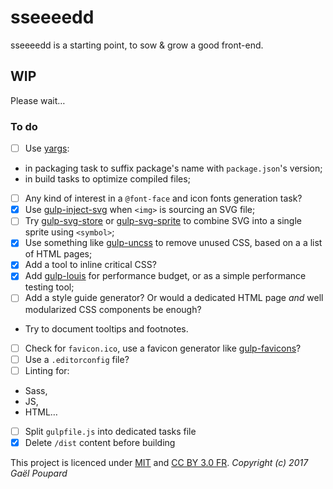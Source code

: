 # sseeeedd

sseeeedd is a starting point, to sow & grow a good front-end.


## WIP

Please wait…

### To do

* [ ] Use [yargs](https://www.npmjs.com/package/yargs):
 * in packaging task to suffix package's name with `package.json`'s version;
 * in build tasks to optimize compiled files;
* [ ] Any kind of interest in a `@font-face` and icon fonts generation task?
* [x] Use [gulp-inject-svg](https://www.npmjs.com/package/gulp-inject-svg) when `<img>` is sourcing an SVG file;
* [ ] Try [gulp-svg-store](https://www.npmjs.com/package/gulp-svgstore) or [gulp-svg-sprite](https://github.com/jkphl/gulp-svg-sprite) to combine SVG into a single sprite using `<symbol>`;
* [x] Use something like [gulp-uncss](https://www.npmjs.com/package/gulp-uncss) to remove unused CSS, based on a a list of HTML pages;
* [x] Add a tool to inline critical CSS?
* [x] Add [gulp-louis](https://www.npmjs.com/package/gulp-louis) for performance budget, or as a simple performance testing tool;
* [ ] Add a style guide generator? Or would a dedicated HTML page *and*  well modularized CSS components be enough?
 * Try to document tooltips and footnotes.
* [ ] Check for `favicon.ico`, use a favicon generator like [gulp-favicons](https://github.com/evilebottnawi/favicons)?
* [ ] Use a `.editorconfig` file?
* [ ] Linting for:
 * Sass,
 * JS,
 * HTML…
* [ ] Split `gulpfile.js` into dedicated tasks file
* [x] Delete `/dist` content before building

This project is licenced under [MIT](http://opensource.org/licenses/MIT "The MIT licence") and [CC BY 3.0 FR](http://creativecommons.org/licenses/by/3.0/fr/ "Licence's explanations").
*Copyright (c) 2017 Gaël Poupard*
